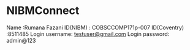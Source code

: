 # NIBMConnect
Name :Rumana Fazani
ID(NIBM) : COBSCCOMP171p-007
ID(Coventry) :8511485
Login username: testuser@gmail.com
Login password: admin@123
